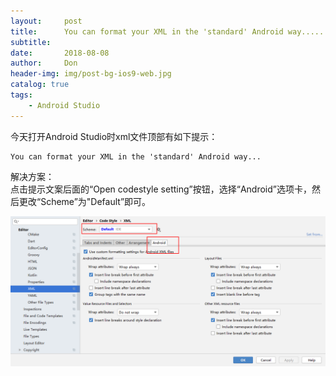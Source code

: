 ```yaml
---
layout:     post
title:      You can format your XML in the 'standard' Android way......
subtitle:   
date:       2018-08-08
author:     Don
header-img: img/post-bg-ios9-web.jpg
catalog: true
tags:
    - Android Studio
---
```


今天打开Android Studio时xml文件顶部有如下提示：
```
You can format your XML in the 'standard' Android way...
```

解决方案：  
点击提示文案后面的“Open codestyle setting”按钮，选择“Android”选项卡，然后更改“Scheme”为"Default”即可。  

<img src="/img/article/android_studio1.png"/>
